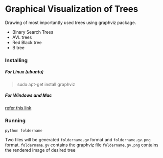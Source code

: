 # Graphical Visualization of Trees
Drawing of most importantly used trees using graphviz package.
- Binary Search Trees
- AVL trees
- Red Black tree
- B tree

### Installing

##### For Linux (ubuntu)
> sudo apt-get install graphviz

##### For Windows and Mac 
 [refer this link](https://bobswift.atlassian.net/wiki/display/GVIZ/How+to+install+Graphviz+software)


### Running 

`python foldername`
 
 Two files will be generated `foldername.gv` format and `foldername.gv.png` format.
 `foldername.gv` contains the graphviz file
 `foldername.gv.png` contains the rendered image of desired tree
